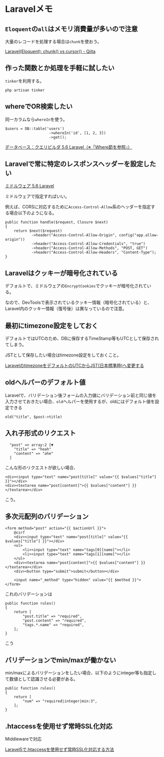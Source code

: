 # Laravelメモ



## `Eloquent`の`all`はメモリ消費量が多いので注意

大量のレコードを処理する場合は`chunk`を使おう。

[Laravel(Eloquent): chunk() vs cursor() - Qiita](https://qiita.com/ryo511/items/ebcd1c1b2ad5addc5c9d)


## 作った関数とか処理を手軽に試したい

`tinker`を利用する。

```
php artisan tinker
```

## whereでOR検索したい

同一カラムなら`whereIn`を使う。

```
$users = DB::table('users')
                    ->whereIn('id', [1, 2, 3])
                    ->get();
```

[データベース：クエリビルダ 5.6 Laravel（※「Where節を参照」）](https://readouble.com/laravel/5.6/ja/queries.html)


## Laravelで常に特定のレスポンスヘッダーを設定したい

[ミドルウェア 5.6 Laravel](https://readouble.com/laravel/5.6/ja/middleware.html)

ミドルウェアで指定すればいい。

例えば、CORSに対応するために`Access-Control-Allow`系のヘッダーを指定する場合以下のようになる。

```
public function handle($request, Closure $next)
{
    return $next($request)
            ->header("Access-Control-Allow-Origin", config("app.allow-origin"))
            ->header("Access-Control-Allow-Credentials", "true")
            ->header("Access-Control-Allow-Methods", "POST, GET")
            ->header("Access-Control-Allow-Headers", "Content-Type");
}
```



## Laravelはクッキーが暗号化されている

デフォルトで、ミドルウェアの`EncryptCookies`でクッキーが暗号化されている。

なので、DevToolsで表示されているクッキー情報（暗号化されている）と、Laravel内のクッキー情報（復号後）は異なっているので注意。



## 最初にtimezone設定をしておく

デフォルトではUTCのため、DBに保存するTimeStamp等もUTCとして保存されてしまう。

JSTとして保存したい場合はtimezone設定をしておくこと。

[LaravelのtimezoneをデフォルトのUTCからJST(日本標準時)へ変更する](https://qiita.com/pinkumohikan/items/2e9cefb85d75a8622d99)



## oldヘルパーのデフォルト値

Laravelで、バリデーション後フォームの入力値にバリデーション前と同じ値を入力させておきたい場合、`old`ヘルパーを使用するが、oldにはデフォルト値を設定できる

```
old("title", $post->title)
```

## 入れ子形式のリクエスト

```
  "post" => array:2 [▼
    "title" => "heah"
    "content" => "ahe"
  ]
```

こんな形のリクエストが欲しい場合、

```
<div><input type="text" name="post[title]" value="{{ $values["title"] }}"></div>
<div><textarea name="post[content]">{{ $values["content"] }}</textarea></div>
```

こう。



## 多次元配列のバリデーション

```
<form method="post" action="{{ $actionUrl }}">
    @csrf
    <div><input type="text" name="post[title]" value="{{ $values["title"] }}"></div>
    <ul>
        <li><input type="text" name="tags[0][name]"></li>
        <li><input type="text" name="tags[1][name]"></li>
    </ul>
    <div><textarea name="post[content]">{{ $values["content"] }}</textarea></div>
    <div><button type="submit">submit</button></div>

    <input name="_method" type="hidden" value="{{ $method }}">
</form>
```

これのバリデーションは

```
public function rules()
{
    return [
        "post.title" => "required",
        "post.content" => "required",
        "tags.*.name" => "required",
    ];
}
```

こう



## バリデーションでmin/maxが働かない

min/maxによるバリデーションをしたい場合、以下のようにinteger等も指定して数値として認識させる必要がある。

```
public function rules()
{
    return [
        "num" => "required|integer|min:3",
    ];
}
```


## .htaccessを使用せず常時SSL化対応

Middlewareで対応

[Laravel5で.htaccessを使用せず常時SSL化対応する方法](https://qiita.com/qwe001/items/7cd0bcb149b5b5cc0fd7)

